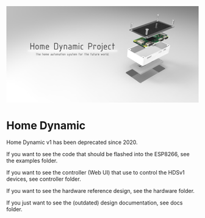 ![](./docs/Title.png)

# Home Dynamic 

Home Dynamic v1 has been deprecated since 2020. 



If you want to see the code that should be flashed into the ESP8266, see the examples folder.



If you want to see the controller (Web UI) that use to control the HDSv1 devices, see controller folder. 



If you want to see the hardware reference design, see the hardware folder.



If you just want to see the (outdated) design documentation, see docs folder.
